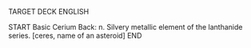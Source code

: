 TARGET DECK
ENGLISH

START
Basic
Cerium
Back: n. Silvery metallic element of the lanthanide series. [ceres, name of an asteroid]
END
